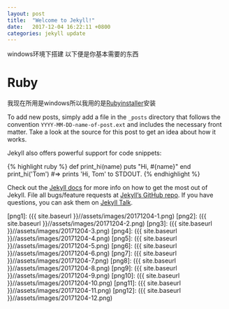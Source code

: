 ```yaml
---
layout: post
title:  "Welcome to Jekyll!"
date:   2017-12-04 16:22:11 +0800
categories: jekyll update
---
```

windows环境下搭建
以下便是你基本需要的东西
# Ruby
我现在所用是windows所以我用的是[Rubyinstaller](https://rubyinstaller.org/downloads/)安装


To add new posts, simply add a file in the `_posts` directory that follows the convention `YYYY-MM-DD-name-of-post.ext` and includes the necessary front matter. Take a look at the source for this post to get an idea about how it works.

Jekyll also offers powerful support for code snippets:

{% highlight ruby %}
def print_hi(name)
  puts "Hi, #{name}"
end
print_hi('Tom')
#=> prints 'Hi, Tom' to STDOUT.
{% endhighlight %}

Check out the [Jekyll docs][jekyll-docs] for more info on how to get the most out of Jekyll. File all bugs/feature requests at [Jekyll’s GitHub repo][jekyll-gh]. If you have questions, you can ask them on [Jekyll Talk][jekyll-talk].

[jekyll-docs]: http://jekyllrb.com/docs/home
[jekyll-gh]:   https://github.com/jekyll/jekyll
[jekyll-talk]: https://talk.jekyllrb.com/
[png1]: ({{ site.baseurl }}//assets/images/20171204-1.png)
[png2]: ({{ site.baseurl }}//assets/images/20171204-2.png)
[png3]: ({{ site.baseurl }}//assets/images/20171204-3.png)
[png4]: ({{ site.baseurl }}//assets/images/20171204-4.png)
[png5]: ({{ site.baseurl }}//assets/images/20171204-5.png)
[png6]: ({{ site.baseurl }}//assets/images/20171204-6.png)
[png7]: ({{ site.baseurl }}//assets/images/20171204-7.png)
[png8]: ({{ site.baseurl }}//assets/images/20171204-8.png)
[png9]: ({{ site.baseurl }}//assets/images/20171204-9.png)
[png10]: ({{ site.baseurl }}//assets/images/20171204-10.png)
[png11]: ({{ site.baseurl }}//assets/images/20171204-11.png)
[png12]: ({{ site.baseurl }}//assets/images/20171204-12.png)